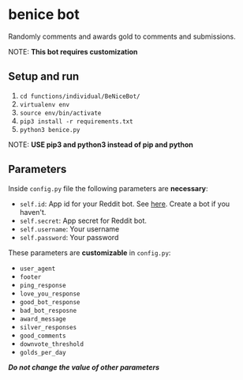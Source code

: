 # benice bot

Randomly comments and awards gold to comments and submissions.

NOTE: **This bot requires customization**

## Setup and run

1. `cd functions/individual/BeNiceBot/`
2. `virtualenv env`
3. `source env/bin/activate`
4. `pip3 install -r requirements.txt`
5. `python3 benice.py`

NOTE: **USE pip3 and python3 instead of pip and python**

## Parameters

Inside `config.py` file the following parameters are **necessary**:

- `self.id`: App id for your Reddit bot. See [here](https://www.reddit.com/prefs/apps/). Create a bot if you haven't.
- `self.secret`: App secret for Reddit bot.
- `self.username`: Your username
- `self.password`: Your password

These parameters are **customizable** in `config.py`:

- `user_agent`
- `footer`
- `ping_response`
- `love_you_response`
- `good_bot_response`
- `bad_bot_resposne`
- `award_message`
- `silver_responses`
- `good_comments`
- `downvote_threshold`
- `golds_per_day`

***Do not change the value of other parameters***

